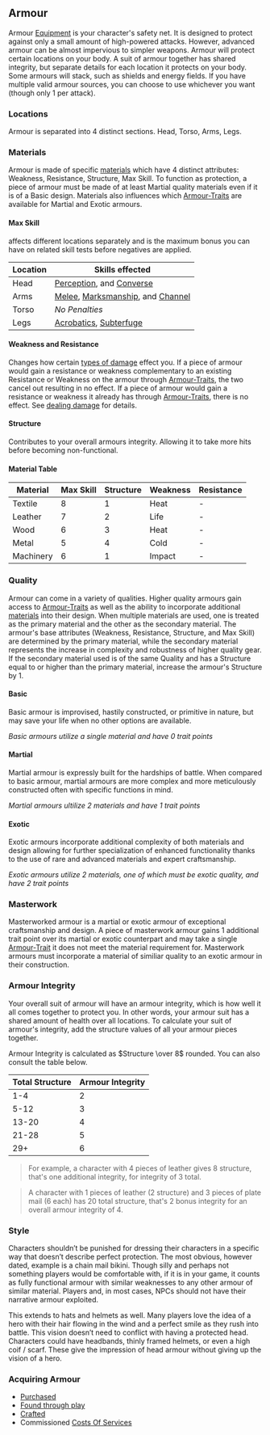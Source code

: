 ## Armour
Armour [Equipment](Equipment) is your character's safety net. It is designed to protect against only a small amount of high-powered attacks. However, advanced armour can be almost impervious to simpler weapons. Armour will protect certain locations on your body. A suit of armour together has shared integrity, but separate details for each location it protects on your body. Some armours will stack, such as shields and energy fields. If you have multiple valid armour sources, you can choose to use whichever you want (though only 1 per attack).

### Locations
Armour is separated into 4 distinct sections. Head, Torso, Arms, Legs.

### Materials
Armour is made of specific [materials](materials) which have 4 distinct attributes: Weakness, Resistance, Structure, Max Skill. To function as protection, a piece of armour must be made of at least Martial quality materials even if it is of a Basic design. Materials also influences which [Armour-Traits](Armour-Traits) are available for Martial and Exotic armours.

#### Max Skill
affects different locations separately and is the maximum bonus you can have on related skill tests before negatives are applied. 

| Location | Skills effected                                |
| -------- | ---------------------------------------------- |
| Head     | [Perception](Perception), and [Converse](Converse)    |
| Arms     | [Melee](Melee), [Marksmanship](Marksmanship), and [Channel](Channel)|
| Torso    | *No Penalties*                                 |
| Legs     | [Acrobatics](Acrobatics), [Subterfuge](Subterfuge)                                               |

#### Weakness and Resistance
Changes how certain [types of damage](Combat#Types%20of%20Damage) effect you. If a piece of armour would gain a resistance or weakness complementary to an existing Resistance or Weakness on the armour through [Armour-Traits](Armour-Traits), the two cancel out resulting in no effect. If a piece of armour would gain a resistance or weakness it already has through [Armour-Traits](Armour-Traits), there is no effect. See [dealing damage](Combat#Dealing%20Damage) for details. 

#### Structure
Contributes to your overall armours integrity. Allowing it to take more hits before becoming non-functional.

#### Material Table

| Material  | Max Skill | Structure | Weakness | Resistance |
| --------- | --------- | --------- | -------- | ---------- |
| Textile   | 8         | 1         | Heat     | -          |
| Leather   | 7         | 2         | Life     | -          |
| Wood      | 6         | 3         | Heat     | -          |
| Metal     | 5         | 4         | Cold     | -          | 
| Machinery | 6         | 1         | Impact   | -          |

### Quality
Armour can come in a variety of qualities. Higher quality armours gain access to [Armour-Traits](Armour-Traits) as well as the ability to incorporate additional [materials](materials) into their design. When multiple materials are used, one is treated as the primary material and the other as the secondary material. The armour's base attributes (Weakness, Resistance, Structure, and Max Skill) are determined by the primary material, while the secondary material represents the increase in complexity and robustness of higher quality gear. If the secondary material used is of the same Quality and has a Structure equal to or higher than the primary material, increase the armour's Structure by 1. 

#### Basic
Basic armour is improvised, hastily constructed, or primitive in nature, but may save your life when no other options are available. 

*Basic armours utilize a single material and have 0 trait points*

#### Martial

Martial armour is expressly built for the hardships of battle. When compared to basic armour, martial armours are more complex and more meticulously constructed often with specific functions in mind.

*Martial armours ultilize 2 materials and have 1 trait points*

#### Exotic

Exotic armours incorporate additional complexity of both materials and design allowing for further specialization of enhanced functionality thanks to the use of rare and advanced materials and expert craftsmanship.

*Exotic armours utilize 2 materials, one of which must be exotic quality, and have 2 trait points*

### Masterwork

Masterworked armour is a martial or exotic armour of exceptional craftsmanship and design. A piece of masterwork armour gains 1 additional trait point over its martial or exotic counterpart and may take a single [Armour-Trait](Armour-Traits) it does not meet the material requirement for. Masterwork armours must incorporate a material of similiar quality to an exotic armour in their construction.

### Armour Integrity
Your overall suit of armour will have an armour integrity, which is how well it all comes together to protect you. In other words, your armour suit has a shared amount of health over all locations. To calculate your suit of armour's integrity, add the structure values of all your armour pieces together. 

Armour Integrity is calculated as $Structure \over 8$ rounded. You can also consult the table below.

| Total Structure | Armour Integrity |
| --------------- | ---------------- |
| 1-4             | 2                |
| 5-12            | 3                |
| 13-20           | 4                |
| 21-28           | 5                |
| 29+             | 6                 |

> For example, a character with 4 pieces of leather gives 8 structure, that's one additional integrity, for integrity of 3 total.

> A character with 1 pieces of leather (2 structure) and 3 pieces of plate mail (6 each) has 20 total structure, that's 2 bonus integrity for an overall armour integrity of 4.

### Style
Characters shouldn’t be punished for dressing their characters in a specific way that doesn’t describe perfect protection. The most obvious, however dated, example is a chain mail bikini. Though silly and perhaps not something players would be comfortable with, if it is in your game, it counts as fully functional armour with similar weaknesses to any other armour of similar material. Players and, in most cases, NPCs should not have their narrative armour exploited.  

This extends to hats and helmets as well. Many players love the idea of a hero with their hair flowing in the wind and a perfect smile as they rush into battle. This vision doesn’t need to conflict with having a protected head. Characters could have headbands, thinly framed helmets, or even a high coif / scarf. These give the impression of head armour without giving up the vision of a hero.

### Acquiring Armour
* [Purchased](Example-Armour)
* [Found through play](Equipment#Looting)
* [Crafted](Designing-Armour)
* Commissioned [Costs Of Services](Services#Costs%20Of%20Services)

